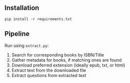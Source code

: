 ## Installation

```
pip install -r requirements.txt
```

## Pipeline

Run using `extract.py`:

1. Search for corresponding books by ISBN/Title
2. Gather metadata for books, if matching ones are found
3. Download preferred extension (ideally epub, txt, or html)
4. Extract text from the downloaded file
5. Extract questions from extracted text

